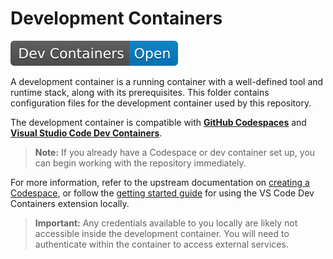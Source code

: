 # Development Containers

[![Open in Dev Containers](./assets/shield.svg)](https://vscode.dev/redirect?url=vscode://ms-vscode-remote.remote-containers/cloneInVolume?url=https://github.com/theaeydr/aws-server-user-permission-interface)

A development container is a running container with a well-defined tool and runtime stack, along with its prerequisites. This folder contains configuration files for the development container used by this repository.

The development container is compatible with **[GitHub Codespaces](https://github.com/features/codespaces)** and **[Visual Studio Code Dev Containers](https://aka.ms/vscode-remote/containers)**.

> **Note:** If you already have a Codespace or dev container set up, you can begin working with the repository immediately.

For more information, refer to the upstream documentation on [creating a Codespace](https://docs.github.com/en/free-pro-team@latest/github/developing-online-with-codespaces/creating-a-codespace#creating-a-codespace), or follow the [getting started guide](https://aka.ms/vscode-remote/containers/getting-started) for using the VS Code Dev Containers extension locally.

> **Important:** Any credentials available to you locally are likely not accessible inside the development container. You will need to authenticate within the container to access external services.
